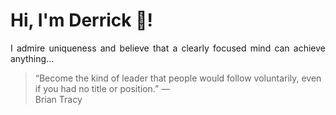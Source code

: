 # Hi, I'm Derrick 👋!
<p align="justify">I admire uniqueness and believe that a clearly focused mind can achieve anything...</p> 
<!-- #quote-start -->
<blockquote>&ldquo;Become the kind of leader that people would follow voluntarily, even if you had no title or position.&rdquo; &mdash; <footer>Brian Tracy</footer></blockquote>
<!-- #quote-end -->
